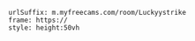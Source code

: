 

```custom-frames
urlSuffix: m.myfreecams.com/room/Luckyystrike
frame: https://
style: height:50vh
```